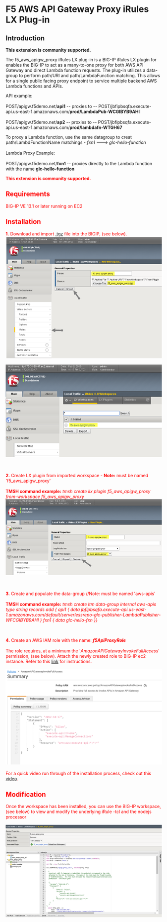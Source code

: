 # F5 AWS API Gateway Proxy iRules LX Plug-in

## Introduction

<b>**This extension is community supported.**</b>

The f5_aws_apigw_proxy iRules LX plug-in is a BIG-IP iRules LX plugin for enables the BIG-IP to act as a many-to-one proxy for both AWS API Gateway and direct Lambda function requests.  The plug-in utilizes a data-group to perform path/URI and path/LambdaFunction matching.  This allows for a single public facing proxy endpoint to service multiple backend AWS Lambda functions and APIs.

API example:<br><br>POST/apigw.f5demo.net/<b>api1</b>  -- proxies to -- POST/jbfipbsqfa.execute-api.us-east-1.amazonaws.com/<b>prod/LambdaPub-WCGIBYB9AHI</b>
        <br><br>POST/apigw.f5demo.net/<b>ap2</B>  -- proxies to -- POST/jbfipbsqfa.execute-api.us-east-1.amazonaws.com/<b>prod/lambdafn-WTGH67</b>
        
To proxy a Lambda function, use the same datagroup to creat path/LambdFunctionName matchings -   <i>fxn1 ---> glc-hello-function</i><br>        
Lambda Proxy Example: <br><br>POST/apigw.f5demo.net/<b>fxn1</b>  -- proxies directly to the Lambda function with the name <b>glc-hello-function</b>

<b><font color="red">This extension is community supported.<font color="red"></b>

## Requirements

BIG-IP VE 13.1 or later running on EC2

## Installation

<b>1.</b> Download and import [.tgz](https://github.com/gregcoward/f5-aws-apigw-proxy/releases/download/1.0.0/f5_aws_apigw_proxy.tgz) file into the BIGIP, (see below). 
<br><img src="images/impwrkspace.png"><br>
<br><img src="images/installedwrkspace.png"><br> 

<br><br><b>2.</b> Create LX plugin from imported workspace   -  <b>Note:</b> must be named 'f5_aws_apigw_proxy'
<br><br><b>TMSH command example:</b> <i>tmsh create ilx plugin f5_aws_apigw_proxy from-workspace f5_aws_apigw_proxy</i>
<br><img src="images/newplugin.png"><br>

<br><br><b>3.</b> Create and populate the data-group  //Note: must be named 'aws-apis'
<br><br><b>TMSH command example:</b> <i>tmsh create ltm data-group internal aws-apis type string records add { api1 { data jbfipbsqfa.execute-api.us-east-1.amazonaws.com/default/serverlessrepo-glc-publisher-LambdaPublisher-WFCGIBYB9AHI } fxn1 { data glc-hello-fxn }}</i>

<br><br><b>4.</b> Create an AWS IAM role with the name:  <b><i>f5ApiProxyRole</i></b>  <br><br>The role requires, at a minimum the '<i>AmazonAPIGatewayInvokeFullAccess</i>' permission, (see below).  Attach the newly created role to BIG-IP ec2 instance. Refer to this [link](https://aws.amazon.com/blogs/security/easily-replace-or-attach-an-iam-role-to-an-existing-ec2-instance-by-using-the-ec2-console/) for instructions. 
<br><br><img src="images/perms.png"><br><br>
For a quick video run through of the installation process, check out this [video](https://www.youtube.com/watch?v=lY-LQtkKu0o).

## Modification 

Once the workspace has been installed, you can use the BIG-IP workspace, (see below) to view and modify the underlying iRule -tcl  and the nodejs processor
<br><br><img src="images/workspace.png">

</body>	
</HTML>
